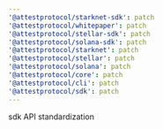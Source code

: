 ```yaml
---
'@attestprotocol/starknet-sdk': patch
'@attestprotocol/whitepaper': patch
'@attestprotocol/stellar-sdk': patch
'@attestprotocol/solana-sdk': patch
'@attestprotocol/starknet': patch
'@attestprotocol/stellar': patch
'@attestprotocol/solana': patch
'@attestprotocol/core': patch
'@attestprotocol/cli': patch
'@attestprotocol/sdk': patch
---
```


sdk API standardization
